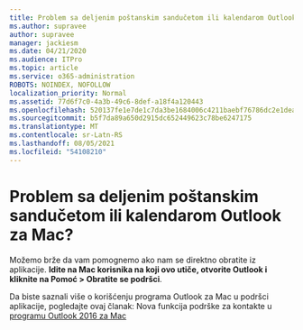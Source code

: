 ```yaml
---
title: Problem sa deljenim poštanskim sandučetom ili kalendarom Outlook za Mac?
ms.author: supravee
author: supravee
manager: jackiesm
ms.date: 04/21/2020
ms.audience: ITPro
ms.topic: article
ms.service: o365-administration
ROBOTS: NOINDEX, NOFOLLOW
localization_priority: Normal
ms.assetid: 77d6f7c0-4a3b-49c6-8def-a18f4a120443
ms.openlocfilehash: 520137fe1e7de1c7da3be1684006c4211baebf76786dc2e1dea7acc91f82cc7a
ms.sourcegitcommit: b5f7da89a650d2915dc652449623c78be6247175
ms.translationtype: MT
ms.contentlocale: sr-Latn-RS
ms.lasthandoff: 08/05/2021
ms.locfileid: "54108210"
---
```

# <a name="shared-mailbox-or-calendar-issue-in-outlook-for-mac"></a>Problem sa deljenim poštanskim sandučetom ili kalendarom Outlook za Mac?

Možemo brže da vam pomognemo ako nam se direktno obratite iz aplikacije. **Idite na Mac korisnika na koji ovo utiče, otvorite Outlook i kliknite na Pomoć \> Obratite se podršci**. 
  
Da biste saznali više o korišćenju programa Outlook za Mac u podršci aplikacije, pogledajte ovaj članak: Nova funkcija podrške za kontakte u [programu Outlook 2016 za Mac](https://answers.microsoft.com/msoffice/forum/msoffice_outlook-mso_mac-mso_mac2016/new-contact-support-feature-in-outlook-2016-for/d4fc21c4-25e2-4e10-b943-1fba6542b517)
  

